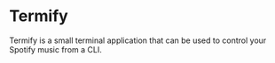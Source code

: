 # Termify
Termify is a small terminal application that can be used to control your Spotify music from a CLI.